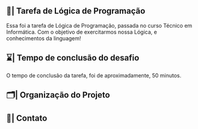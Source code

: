  ## 📑| Tarefa de Lógica de Programação

  Essa foi a tarefa de Lógica de Programação, passada no curso Técnico em Informática. Com o objetivo de exercitarmos nossa Lógica, e conhecimentos da linguagem!
   
## ⌛| Tempo de conclusão do desafio
 
  O tempo de conclusão da tarefa, foi de aproximadamente, 50 minutos.   
    
## 🗂️| Organização do Projeto     
               
                                                                     
                                                             
                                                        
## 📱| Contato                    
              
           
     
      
    
   


 
 

 





